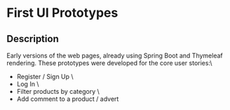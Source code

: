 # First UI Prototypes

## Description

Early  versions  of  the  web  pages, already using Spring Boot and Thymeleaf rendering. These prototypes were developed for the core user stories:\
- Register / Sign Up \
- Log In \
- Filter products by category \
- Add comment to a product / advert


